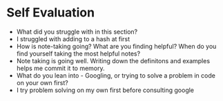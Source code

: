 # Self Evaluation

- What did you struggle with in this section?
- I struggled with adding to a hash at first
- How is note-taking going? What are you finding helpful? When do you find yourself taking the most helpful notes?
- Note taking is going well. Writing down the definitons and examples helps me commit it to memory.
- What do you lean into - Googling, or trying to solve a problem in code on your own first?
- I try problem solving on my own first before consulting google
